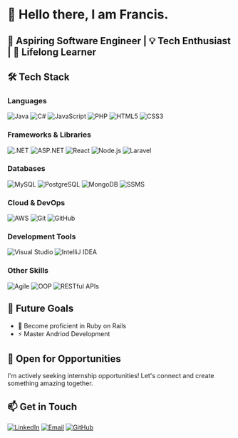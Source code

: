 # 👋 Hello there, I am Francis.
## 🚀 Aspiring Software Engineer | 💡 Tech Enthusiast | 🌱 Lifelong Learner

## 🛠 Tech Stack

### Languages
![Java](https://img.shields.io/badge/-Java-007396?style=flat-square&logo=java)
![C#](https://img.shields.io/badge/-C%23-239120?style=flat-square&logo=c-sharp)
![JavaScript](https://img.shields.io/badge/-JavaScript-F7DF1E?style=flat-square&logo=javascript&logoColor=black)
![PHP](https://img.shields.io/badge/-PHP-777BB4?style=flat-square&logo=php&logoColor=white)
![HTML5](https://img.shields.io/badge/-HTML5-E34F26?style=flat-square&logo=html5&logoColor=white)
![CSS3](https://img.shields.io/badge/-CSS3-1572B6?style=flat-square&logo=css3)

### Frameworks & Libraries
![.NET](https://img.shields.io/badge/-.NET-512BD4?style=flat-square&logo=.net)
![ASP.NET](https://img.shields.io/badge/-ASP.NET-512BD4?style=flat-square&logo=.net)
![React](https://img.shields.io/badge/-React-61DAFB?style=flat-square&logo=react&logoColor=black)
![Node.js](https://img.shields.io/badge/-Node.js-339933?style=flat-square&logo=node.js&logoColor=white)
![Laravel](https://img.shields.io/badge/-Laravel-FF2D20?style=flat-square&logo=laravel&logoColor=white)

### Databases
![MySQL](https://img.shields.io/badge/-MySQL-4479A1?style=flat-square&logo=mysql&logoColor=white)
![PostgreSQL](https://img.shields.io/badge/-PostgreSQL-336791?style=flat-square&logo=postgresql)
![MongoDB](https://img.shields.io/badge/-MongoDB-47A248?style=flat-square&logo=mongodb&logoColor=white)
![SSMS](https://img.shields.io/badge/-SSMS-CC2927?style=flat-square&logo=microsoft-sql-server&logoColor=white)

### Cloud & DevOps
![AWS](https://img.shields.io/badge/-AWS-232F3E?style=flat-square&logo=amazon-aws)
![Git](https://img.shields.io/badge/-Git-F05032?style=flat-square&logo=git&logoColor=white)
![GitHub](https://img.shields.io/badge/-GitHub-181717?style=flat-square&logo=github)

### Development Tools
![Visual Studio](https://img.shields.io/badge/-Visual%20Studio-5C2D91?style=flat-square&logo=visual-studio)
![IntelliJ IDEA](https://img.shields.io/badge/-IntelliJ%20IDEA-000000?style=flat-square&logo=intellij-idea)

### Other Skills
![Agile](https://img.shields.io/badge/-Agile-0052CC?style=flat-square&logo=agile)
![OOP](https://img.shields.io/badge/-OOP-3776AB?style=flat-square)
![RESTful APIs](https://img.shields.io/badge/-RESTful%20APIs-FF6C37?style=flat-square)

## 🎯 Future Goals

- 🦀 Become proficient in Ruby on Rails
- ⚡ Master Andriod Development

## 💼 Open for Opportunities

I'm actively seeking internship opportunities! Let's connect and create something amazing together.

## 📫 Get in Touch

[![LinkedIn](https://img.shields.io/badge/-LinkedIn-0077B5?style=flat-square&logo=linkedin)](https://www.linkedin.com/in/francistan204/)
[![Email](https://img.shields.io/badge/-Email-D14836?style=flat-square&logo=gmail&logoColor=white)](francisarquillanotan1@gmail.com)
[![GitHub](https://img.shields.io/badge/-GitHub-181717?style=flat-square&logo=github)](https://github.com/francistan204)
<!--
## 🏆 Projects

### 💼 Personal Portfolio
**Technologies:** TSX, React.js, Next.js, HTML, Tailwind CSS

- 🌟 Developed a dynamic, responsive personal portfolio website
- 🔧 Utilized TypeScript for type-safe, maintainable code
- 🎨 Applied Tailwind CSS for rapid, customizable UI development
- 🏛 Incorporated DDD concepts for a robust architecture

### 🏫 School System Replica
**Technologies:** C#, ASP.NET MVC, Razor, LINQ, SSMS

- 📚 Implemented a comprehensive course management system
- ⚡ Improved database communication efficiency by 10%
- 🔒 Utilized Singleton design pattern for data integrity
- 💽 Leveraged SSMS and LINQ for dynamic data management
- 🖥 Created an intuitive MVC-based user interface
- 🧠 Applied advanced programming techniques and design patterns

## 🎯 Future Goals

- 🦀 Become proficient in Rust
- ⚡ Master Zig programming language

## 💼 Open for Opportunities

I'm actively seeking internship opportunities! Let's connect and create something amazing together.

## 📫 Get in Touch

[![LinkedIn](https://img.shields.io/badge/-LinkedIn-0077B5?style=flat-square&logo=linkedin)](https://www.linkedin.com/in/arnob-das-ucchwas-89ab4328b/)
[![Email](https://img.shields.io/badge/-Email-D14836?style=flat-square&logo=gmail&logoColor=white)](ucchwasa@gmail.com)
[![GitHub](https://img.shields.io/badge/-GitHub-181717?style=flat-square&logo=github)](https://github.com/aucchwas)

<!--
**francistan204/francistan204** is a ✨ _special_ ✨ repository because its `README.md` (this file) appears on your GitHub profile.

Here are some ideas to get you started:

- 🔭 I’m currently working on ...
- 🌱 I’m currently learning ...
- 👯 I’m looking to collaborate on ...
- 🤔 I’m looking for help with ...
- 💬 Ask me about ...
- 📫 How to reach me: ...
- 😄 Pronouns: ...
- ⚡ Fun fact: ...
-->
